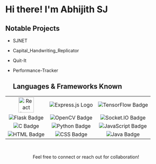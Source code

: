 # Hi there! I'm Abhijith SJ 

## Notable Projects 
- SJNET
- Capital_Handwriting_Replicator
- Quit-It
- Performance-Tracker

  ## Languages & Frameworks Known
<table>
  <tr>
    <td align="center">
      <img src="https://upload.wikimedia.org/wikipedia/commons/thumb/a/a7/React-icon.svg/1280px-React-icon.svg.png" alt="React Logo" width="48" height="48">
    </td>
    <td align="center">
      <img src="https://img.shields.io/badge/Express.js-000000?style=for-the-badge&logo=express&logoColor=white" alt="Express.js Logo">
    </td>
    <td align="center">
      <img src="https://img.shields.io/badge/TensorFlow-FF6F00?style=for-the-badge&logo=tensorflow&logoColor=white" alt="TensorFlow Badge">
    </td>
  </tr>
  <tr>
    <td align="center">
      <img src="https://img.shields.io/badge/Flask-000000?style=for-the-badge&logo=flask&logoColor=white" alt="Flask Badge">
    </td>
    <td align="center">
      <img src="https://img.shields.io/badge/OpenCV-5C3EE8?style=for-the-badge&logo=opencv&logoColor=white" alt="OpenCV Badge">
    </td>
    <td align="center">
      <img src="https://img.shields.io/badge/Socket.IO-010101?style=for-the-badge&logo=socket.io&logoColor=white" alt="Socket.IO Badge">
    </td>
  </tr>
  <tr>
    <td align="center">
      <img src="https://img.shields.io/badge/C-A8B9CC?style=for-the-badge&logo=c&logoColor=white" alt="C Badge">
    </td>
    <td align="center">
      <img src="https://img.shields.io/badge/Python-3776AB?style=for-the-badge&logo=python&logoColor=white" alt="Python Badge">
    </td>
    <td align="center">
      <img src="https://img.shields.io/badge/JavaScript-F7DF1E?style=for-the-badge&logo=javascript&logoColor=black" alt="JavaScript Badge">
    </td>
  </tr>
  <tr>
    <td align="center">
      <img src="https://img.shields.io/badge/HTML-E34F26?style=for-the-badge&logo=html5&logoColor=white" alt="HTML Badge">
    </td>
    <td align="center">
      <img src="https://img.shields.io/badge/CSS-1572B6?style=for-the-badge&logo=css3&logoColor=white" alt="CSS Badge">
    </td>
    <td align="center">
      <img src="https://img.shields.io/badge/Java-007396?style=for-the-badge&logo=java&logoColor=white" alt="Java Badge">
    </td>
  </tr>
</table>
<br/>
<p align="center">
  Feel free to connect or reach out for collaboration! 
</p>



<!---
AGENTSJ/AGENTSJ is a ✨ special ✨ repository because its `README.md` (this file) appears on your GitHub profile.
You can click the Preview link to take a look at your changes.
--->
